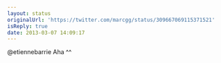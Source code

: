 ```yaml
---
layout: status
originalUrl: 'https://twitter.com/marcgg/status/309667069115371521'
isReply: true
date: 2013-03-07 14:09:17
---
```


@etiennebarrie Aha ^^
